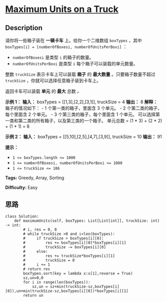 # [Maximum Units on a Truck][title]

## Description

请你将一些箱子装在 **一辆卡车** 上。给你一个二维数组 `boxTypes` ，其中 `boxTypes[i] = [numberOfBoxesi,
numberOfUnitsPerBoxi]` ：

  * `numberOfBoxesi` 是类型 `i` 的箱子的数量。
  * `numberOfUnitsPerBoxi` 是类型 `i` 每个箱子可以装载的单元数量。

整数 `truckSize` 表示卡车上可以装载 **箱子** 的 **最大数量** 。只要箱子数量不超过 `truckSize`
，你就可以选择任意箱子装到卡车上。

返回卡车可以装载 **单元** 的 **最大** 总数 _。_

**示例 1：**
            **输入：** boxTypes = [[1,3],[2,2],[3,1]], truckSize = 4    **输出：** 8    **解释：** 箱子的情况如下：    - 1 个第一类的箱子，里面含 3 个单元。    - 2 个第二类的箱子，每个里面含 2 个单元。    - 3 个第三类的箱子，每个里面含 1 个单元。    可以选择第一类和第二类的所有箱子，以及第三类的一个箱子。    单元总数 = (1 * 3) + (2 * 2) + (1 * 1) = 8

**示例 2：**
            **输入：** boxTypes = [[5,10],[2,5],[4,7],[3,9]], truckSize = 10    **输出：** 91    

**提示：**

  * `1 <= boxTypes.length <= 1000`
  * `1 <= numberOfBoxesi, numberOfUnitsPerBoxi <= 1000`
  * `1 <= truckSize <= 106`


**Tags:** Greedy, Array, Sorting

**Difficulty:** Easy

## 思路

``` python3
class Solution:
    def maximumUnits(self, boxTypes: List[List[int]], truckSize: int) -> int:
        # i, res = 0, 0
        # while truckSize >0 and i<len(boxTypes):
        #     if truckSize > boxTypes[i][0]:
        #         res += boxTypes[i][0]*boxTypes[i][1]
        #         truckSize -= boxTypes[i][0]
        #     else:
        #         res += truckSize*boxTypes[i][1]
        #         truckSize = 0
        #     i += 1
        # return res
        boxTypes.sort(key = lambda x:x[1],reverse = True)
        sz,un=0,0
        for i in range(len(boxTypes)):
            sz,un = sz+min(truckSize-sz,boxTypes[i][0]),un+min(truckSize-sz,boxTypes[i][0])*boxTypes[i][1]
        return un
```

[title]: https://leetcode-cn.com/problems/maximum-units-on-a-truck
